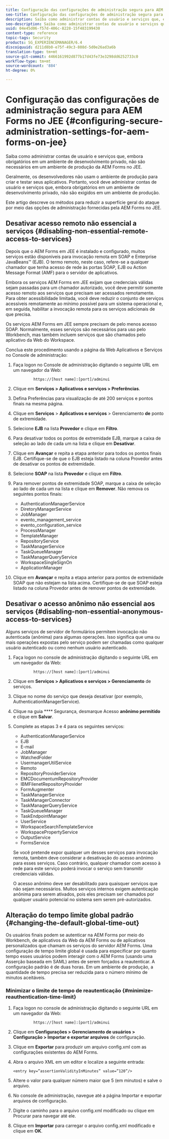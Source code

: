```yaml
---
title: Configuração das configurações de administração segura para AEM Forms no JEE
seo-title: Configuração das configurações de administração segura para AEM Forms no JEE
description: Saiba como administrar contas de usuário e serviços que, embora obrigatórios em um ambiente de desenvolvimento privado, não são necessários em um ambiente de produção da AEM Forms no JEE.
seo-description: Saiba como administrar contas de usuário e serviços que, embora obrigatórios em um ambiente de desenvolvimento privado, não são necessários em um ambiente de produção da AEM Forms no JEE.
uuid: 04e45d06-f57d-406c-8228-15f483199430
content-type: reference
topic-tags: Security
products: SG_EXPERIENCEMANAGER/6.4
discoiquuid: d211d8b0-e75f-49c3-808d-5d0e26ad3a6b
translation-type: tm+mt
source-git-commit: 4466161992d877b17d43fe73e3298dd6252733c0
workflow-type: tm+mt
source-wordcount: '884'
ht-degree: 0%

---
```



# Configuração das configurações de administração segura para AEM Forms no JEE {#configuring-secure-administration-settings-for-aem-forms-on-jee}

Saiba como administrar contas de usuário e serviços que, embora obrigatórios em um ambiente de desenvolvimento privado, não são necessários em um ambiente de produção da AEM Forms no JEE.

Geralmente, os desenvolvedores não usam o ambiente de produção para criar e testar seus aplicativos. Portanto, você deve administrar contas de usuário e serviços que, embora obrigatórios em um ambiente de desenvolvimento privado, não são exigidos em um ambiente de produção.

Este artigo descreve os métodos para reduzir a superfície geral do ataque por meio das opções de administração fornecidas pela AEM Forms no JEE.

## Desativar acesso remoto não essencial a serviços {#disabling-non-essential-remote-access-to-services}

Depois que o AEM Forms em JEE é instalado e configurado, muitos serviços estão disponíveis para invocação remota em SOAP e Enterprise JavaBeans™ (EJB). O termo remoto, neste caso, refere-se a qualquer chamador que tenha acesso de rede às portas SOAP, EJB ou Action Message Format (AMF) para o servidor de aplicativos.

Embora os serviços AEM Forms em JEE exijam que credenciais válidas sejam passadas para um chamador autorizado, você deve permitir somente acesso remoto aos serviços que precisam ser acessados remotamente. Para obter acessibilidade limitada, você deve reduzir o conjunto de serviços acessíveis remotamente ao mínimo possível para um sistema operacional e, em seguida, habilitar a invocação remota para os serviços adicionais de que precisa.

Os serviços AEM Forms em JEE sempre precisam de pelo menos acesso SOAP. Normalmente, esses serviços são necessários para uso pelo Workbench, mas também incluem serviços que são chamados pelo aplicativo da Web do Workspace.

Conclua este procedimento usando a página da Web Aplicativos e Serviços no Console de administração:

1. Faça logon no Console de administração digitando o seguinte URL em um navegador da Web:

   ```as3
            https://[host name]:[port]/adminui
   ```

1. Clique em **Serviços > Aplicativos e serviços > Preferências**.
1. Defina Preferências para visualização de até 200 serviços e pontos finais na mesma página.
1. Clique em **Serviços** > **Aplicativos e serviços** > Gerenciamento **de** ponto de extremidade.
1. Selecione **EJB** na lista **Provedor** e clique em **Filtro**.
1. Para desativar todos os pontos de extremidade EJB, marque a caixa de seleção ao lado de cada um na lista e clique em **Desativar**.
1. Clique em **Avançar** e repita a etapa anterior para todos os pontos finais EJB. Certifique-se de que o EJB esteja listado na coluna Provedor antes de desativar os pontos de extremidade.
1. Selecione **SOAP** na lista **Provedor** e clique em **Filtro**.
1. Para remover pontos de extremidade SOAP, marque a caixa de seleção ao lado de cada um na lista e clique em **Remover**. Não remova os seguintes pontos finais:

   * AuthenticationManagerService
   * DiretoryManagerService
   * JobManager
   * evento_management_service
   * evento_configuration_service
   * ProcessManager
   * TemplateManager
   * RepositoryService
   * TaskManagerService
   * TaskQueueManager
   * TaskManagerQueryService
   * WorkspaceSingleSignOn
   * ApplicationManager

1. Clique em **Avançar** e repita a etapa anterior para pontos de extremidade SOAP que não estejam na lista acima. Certifique-se de que SOAP esteja listado na coluna Provedor antes de remover pontos de extremidade.

## Desativar o acesso anônimo não essencial aos serviços {#disabling-non-essential-anonymous-access-to-services}

Alguns serviços de servidor de formulários permitem invocação não autenticada (anônima) para algumas operações. Isso significa que uma ou mais operações expostas pelo serviço podem ser chamadas como qualquer usuário autenticado ou como nenhum usuário autenticado.

1. Faça logon no console de administração digitando o seguinte URL em um navegador da Web:

   ```as3
            https://[host name]:[port]/adminui
   ```

1. Clique em **Serviços > Aplicativos e serviços > Gerenciamento** de serviços.
1. Clique no nome do serviço que deseja desativar (por exemplo, AuthenticationManagerService).
1. Clique na guia **** Segurança, desmarque Acesso **anônimo permitido** e clique em **Salvar**.
1. Complete as etapas 3 e 4 para os seguintes serviços:

   * AuthenticationManagerService
   * EJB
   * E-mail
   * JobManager
   * WatchedFolder
   * UsermanagerUtilService
   * Remoto
   * RepositoryProviderService
   * EMCDocumentumRepositoryProvider
   * IBMFilenetRepositoryProvider
   * FormAugmenter
   * TaskManagerService
   * TaskManagerConnector
   * TaskManagerQueryService
   * TaskQueueManager
   * TaskEndpointManager
   * UserService
   * WorkspaceSearchTemplateService
   * WorkspacePropertyService
   * OutputService
   * FormsService

   Se você pretende expor qualquer um desses serviços para invocação remota, também deve considerar a desativação do acesso anônimo para esses serviços. Caso contrário, qualquer chamador com acesso à rede para este serviço poderá invocar o serviço sem transmitir credenciais válidas.

   O acesso anônimo deve ser desabilitado para quaisquer serviços que não sejam necessários. Muitos serviços internos exigem autenticação anônima para serem ativados, pois eles precisam ser chamados por qualquer usuário potencial no sistema sem serem pré-autorizados.

## Alteração do tempo limite global padrão {#changing-the-default-global-time-out}

Os usuários finais podem se autenticar na AEM Forms por meio do Workbench, de aplicativos da Web da AEM Forms ou de aplicativos personalizados que chamam os serviços do servidor AEM Forms. Uma configuração de tempo limite global é usada para especificar por quanto tempo esses usuários podem interagir com o AEM Forms (usando uma Asserção baseada em SAML) antes de serem forçados a reautenticar. A configuração padrão é de duas horas. Em um ambiente de produção, a quantidade de tempo precisa ser reduzida para o número mínimo de minutos aceitáveis.

### Minimizar o limite de tempo de reautenticação {#minimize-reauthentication-time-limit}

1. Faça logon no console de administração digitando o seguinte URL em um navegador da Web:

   ```as3
            https://[host name]:[port]/adminui
   ```

1. Clique em **Configurações > Gerenciamento de usuários > Configuração > Importar e exportar arquivos** de configuração.
1. Clique em **Exportar** para produzir um arquivo config.xml com as configurações existentes do AEM Forms.
1. Abra o arquivo XML em um editor e localize a seguinte entrada:

   `<entry key=”assertionValidityInMinutes” value=”120”/>`

1. Altere o valor para qualquer número maior que 5 (em minutos) e salve o arquivo.
1. No console de administração, navegue até a página Importar e exportar arquivos de configuração.
1. Digite o caminho para o arquivo config.xml modificado ou clique em Procurar para navegar até ele.
1. Clique em **Importar** para carregar o arquivo config.xml modificado e clique em **OK**.

